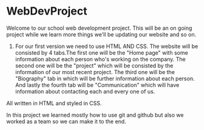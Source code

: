# WebDevProject
Welcome to our school web development project. 
This will be an on going project while we learn more things 
we'll be updating our website and so on.

1. For our first version we need to use HTML AND CSS. 
The website will be consisted by 4 tabs.The first one will be the "Home page" with some information about each person who's working on the company.
The second one will be the "project" which will be consisted by the information of our most recent project.
The third one will be the "Biography" tab in which will be further information about each person.
And lastly the fourth tab will be "Communication" which will have information about contacting each and every one of us.

All written in HTML and styled in CSS.

In this project we learned mostly how to use git and github but also we worked as a team so we can make it to the end. 
 
